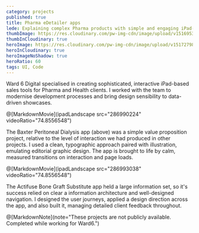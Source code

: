 ```yaml
---
category: projects
published: true
title: Pharma eDetailer apps
lede: Explaining complex Pharma products with simple and engaging iPad-based stories.
thumbImage: https://res.cloudinary.com/pw-img-cdn/image/upload/v1516953095/okok/thumb-actifuse.jpg
thumbInCloudinary: true
heroImage: https://res.cloudinary.com/pw-img-cdn/image/upload/v1517279800/okok/pharmaceutical-edetailers-hero-1.png
heroInCloudinary: true
heroImageNoShadow: true
heroRatio: 60
tags: UI, Code
---
```


Ward 6 Digital specialised in creating sophisticated, interactive iPad-based sales tools for Pharma and Health clients. I worked with the team to modernise development processes and bring design sensibility to data-driven showcases.

@[MarkdownMovie](ipadLandscape src="286990224" videoRatio="74.8556548")

The Baxter Peritoneal Dialysis app (above) was a simple value proposition project, relative to the level of interaction we had produced in other projects. I used a clean, typographic approach paired with illustration, emulating editorial graphic design. The app is brought to life by calm, measured transitions on interaction and page loads.

@[MarkdownMovie](ipadLandscape src="286993038" videoRatio="74.8556548")

The Actifuse Bone Graft Substitute app held a large information set, so it's success relied on clear a information architecture and well-designed navigation. I designed the user journeys, applied a design direction across the app, and also built it, managing detailed client feedback throughout.

<!-- @[MarkdownNote](note="These projects are not publicly available. Completed in collaboration with Grant Foster, Jason Armstrong, Jonathan Palasty, Cynthia Sánchez García and Antonio de Perio while working for Ward6.") -->

@[MarkdownNote](note="These projects are not publicly available. Completed while working for Ward6.")
